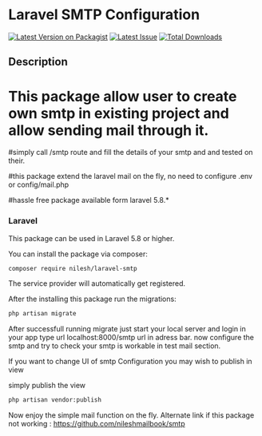 # Laravel SMTP Configuration


[![Latest Version on Packagist](https://img.shields.io/packagist/v/neil/mail-smtp.svg?style=flat-square)](https://packagist.org/packages/nilesh/laravel-smtp)
[![Latest Issue](https://img.shields.io/github/issues/nileshmailbook/smtp.svg?style=flat-square)](https://github.com/nileshmailbook/laravel-smtp/issues)
[![Total Downloads](https://img.shields.io/packagist/dt/neil/mail-smtp.svg?style=flat-square)](https://packagist.org/packages/nilesh/laravel-smtp)

 
## Description

# This package allow user to create own smtp in existing project and allow sending mail through it.

#simply call /smtp route and fill the details of your smtp and and tested on their.

#this package extend the laravel mail on the fly, no need to configure .env or config/mail.php

#hassle free package available form laravel 5.8.*  


### Laravel

This package can be used in Laravel 5.8 or higher.

You can install the package via composer:

``` bash
composer require nilesh/laravel-smtp
```

The service provider will automatically get registered.

After the installing this package run the migrations:

```bash
php artisan migrate
```



After successfull running migrate just start your local server and login in your app type url localhost:8000/smtp url in adress bar.
now configure the smtp and try to check your smtp is workable in test mail section.

If you want to change UI of smtp Configuration you may wish to publish in view

simply publish the view

```bash
php artisan vendor:publish
```

Now enjoy the simple mail function on the fly.
Alternate link if this package not working : https://github.com/nileshmailbook/smtp

